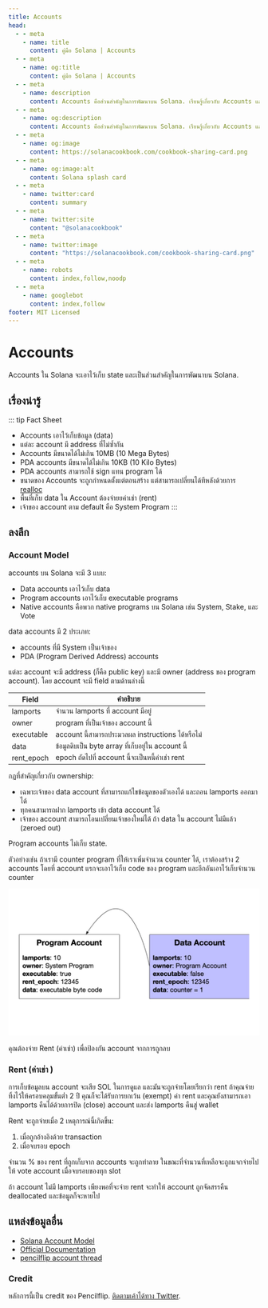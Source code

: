 ```yaml
---
title: Accounts
head:
  - - meta
    - name: title
      content: คู่มือ Solana | Accounts
  - - meta
    - name: og:title
      content: คู่มือ Solana | Accounts
  - - meta
    - name: description
      content: Accounts คือส่วนสำคัญในการพัฒนาบน Solana. เรียนรู้เกี่ยวกับ Accounts และแนวคิดหลักๆ ได้ที่คู่มือ Solana.
  - - meta
    - name: og:description
      content: Accounts คือส่วนสำคัญในการพัฒนาบน Solana. เรียนรู้เกี่ยวกับ Accounts และแนวคิดหลักๆ ได้ที่คู่มือ Solana.
  - - meta
    - name: og:image
      content: https://solanacookbook.com/cookbook-sharing-card.png
  - - meta
    - name: og:image:alt
      content: Solana splash card
  - - meta
    - name: twitter:card
      content: summary
  - - meta
    - name: twitter:site
      content: "@solanacookbook"
  - - meta
    - name: twitter:image
      content: "https://solanacookbook.com/cookbook-sharing-card.png"
  - - meta
    - name: robots
      content: index,follow,noodp
  - - meta
    - name: googlebot
      content: index,follow
footer: MIT Licensed
---
```


# Accounts

Accounts ใน Solana จะเอาไว้เก็บ state และเป็นส่วนสำคัญในการพัฒนาบน Solana.

## เรื่องน่ารู้

::: tip Fact Sheet

- Accounts เอาไว้เก็บข้อมูล (data)
- แต่ละ account มี address ที่ไม่ซ้ำกัน
- Accounts มีขนาดได้ไม่เกิน 10MB (10 Mega Bytes)
- PDA accounts มีขนาดได้ไม่เกิน 10KB (10 Kilo Bytes)
- PDA accounts สามารถใช้ sign แทน program ได้
- ขนาดของ Accounts จะถูกกำหนดตั้งแต่ตอนสร้าง แต่สามารถเปลี่ยนได้ทีหลังด้วยการ [realloc](https://solanacookbook.com/references/programs.html#how-to-change-account-size)
- พื้นที่เก็บ data ใน Account ต้องจ่ายยค่าเช่า (rent)
- เจ้าของ account ตาม default คือ System Program
  :::

## ลงลึก

### Account Model

accounts บน Solana จะมี 3 แบบ:

- Data accounts เอาไว้เก็บ data
- Program accounts เอาไว้เก็บ executable programs
- Native accounts คือพวก native programs บน Solana เช่น System, Stake, และ Vote

data accounts มี 2 ประเภท:

- accounts ที่มี System เป็นเจ้าของ
- PDA (Program Derived Address) accounts

แต่ละ account จะมี address (ก็คือ public key) และมี owner
(address ของ program account). โดย account จะมี field ตามด้านล่างนี้

| Field      | คำอธิบาย                                        |
| ---------- | ---------------------------------------------- |
| lamports   | จำนวน lamports ที่ account มีอยู่                   |
| owner      | program ที่เป็นเจ้าของ account นี้                   |
| executable | account นี้สามารถประมวลผล instructions ได้หรือไม่   |
| data       | ข้อมูลดิบเป็น byte array ที่เก็บอยู่ใน account นี้        |
| rent_epoch | epoch ถัดไปที่ account นี้จะเป็นหนี้ค่าเช่า rent         |

กฏที่สำคัญเกี่ยวกับ ownership:

- เฉพาะเจ้าของ data account ที่สามารถแก้ไขข้อมูลของตัวเองได้ และถอน lamports ออกมาได้
- ทุกคนสามารถฝาก lamports เข้า data account ได้
- เจ้าของ account สามารถโอนเปลี่ยนเจ้าของใหม่ได้ ถ้า data ใน account ไม่มีแล้ว (zeroed out)

Program accounts ไม่เก็บ state.

ตัวอย่างเช่น ถ้าเรามี counter program ที่ให้เราเพิ่มจำนวน counter ได้, เราต้องสร้าง 2 accounts โดยที่ account แรกจะเอาไว้เก็บ code ของ program และอีกอันเอาไว้เก็บจำนวน counter

![](./account_example.jpeg)

คุณต้องจ่าย Rent (ค่าเช่า) เพื่อป้องกัน account จากการถูกลบ

### Rent (ค่าเช่า )

การเก็บข้อมูลบน account จะเสีย SOL ในการดูแล และมันจะถูกจ่ายโดยเรียกว่า rent ถ้าคุณจ่ายทิ้งไว้ให้ครอบคลุมขั้นต่ำ 2 ปี คุณก็จะได้รับการยกเว้น (exempt) ค่า rent และคุณยังสามารถเอา lamports คืนได้ด้วยการปิด (close) account และส่ง lamports คืนสู่ wallet

Rent จะถูกจ่ายเมื่อ 2 เหตุการณ์นี้เกิดขึ้น:

1. เมื่อถูกอ้างอิงด้วย transaction
2. เมื่อจบรอบ epoch

จำนวน % ของ rent ที่ถูกเก็บจาก accounts จะถูกทำลาย ในขณะที่จำนวนที่เหลือจะถูกแจกจ่ายไปให้ vote account เมื่อจบรอบของทุก slot

ถ้า account ไม่มี lamports เพียงพอที่จะจ่าย rent จะทำให้ account ถูกจัดสรรคืน deallocated และข้อมูลก็จะหายไป

## แหล่งข้อมูลอื่น

- [Solana Account Model](https://solana.wiki/zh-cn/docs/account-model/#account-storage)
- [Official Documentation](https://docs.solana.com/developing/programming-model/accounts)
- [pencilflip account thread](https://twitter.com/pencilflip/status/1452402100470644739)

### Credit

หลักการนี้เป็น credit ของ Pencilflip. [ติดตามเค้าได้ทาง Twitter](https://twitter.com/intent/user?screen_name=pencilflip).
